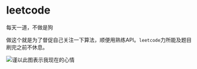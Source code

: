 # leetcode
每天一道，不做是狗

做这个就是为了督促自己关注一下算法，顺便用熟练API。`leetcode`力所能及题目刷完之前不休息。

![谨以此图表示我现在的心情](https://pic.superbed.cn/item/5cab60fc3a213b0417e40845)
